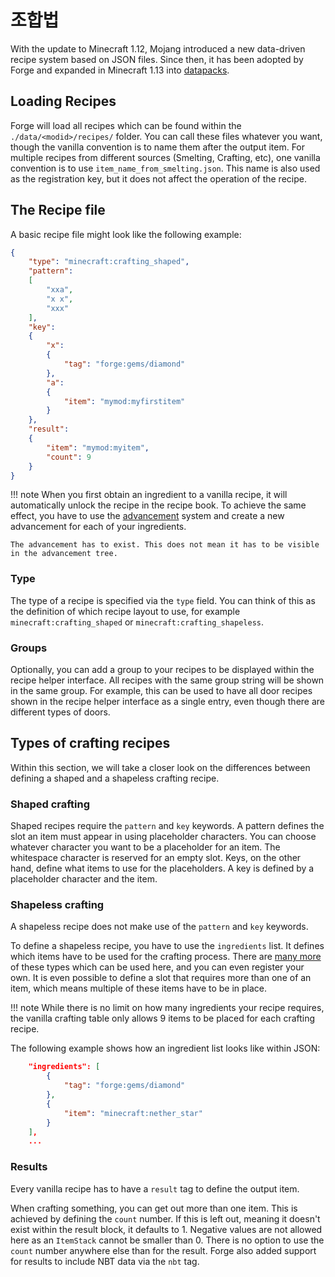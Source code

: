 조합법
=======

With the update to Minecraft 1.12, Mojang introduced a new data-driven recipe system based on JSON files. Since then, it has been adopted by Forge and expanded in Minecraft 1.13 into [datapacks][datapack].

Loading Recipes
---------------
Forge will load all recipes which can be found within the `./data/<modid>/recipes/` folder. You can call these files whatever you want, though the vanilla convention is to name them after the output item. For multiple recipes from different sources (Smelting, Crafting, etc), one vanilla convention is to use `item_name_from_smelting.json`. This name is also used as the registration key, but it does not affect the operation of the recipe.

The Recipe file
---------------

A basic recipe file might look like the following example:

```json
{
    "type": "minecraft:crafting_shaped",
    "pattern":
    [
        "xxa",
        "x x",
        "xxx"
    ],
    "key":
    {
        "x":
        {
            "tag": "forge:gems/diamond"
        },
        "a":
        {
            "item": "mymod:myfirstitem"
        }
    },
    "result":
    {
        "item": "mymod:myitem",
        "count": 9
    }
}
```

!!! note
    When you first obtain an ingredient to a vanilla recipe, it will automatically unlock the recipe in the recipe book. To achieve the same effect, you have to use the [advancement][] system and create a new advancement for each of your ingredients.

    The advancement has to exist. This does not mean it has to be visible in the advancement tree.

### Type

The type of a recipe is specified via the `type` field. You can think of this as the definition of which recipe layout to use, for example `minecraft:crafting_shaped` or `minecraft:crafting_shapeless`.

### Groups

Optionally, you can add a group to your recipes to be displayed within the recipe helper interface. All recipes with the same group string will be shown in the same group. For example, this can be used to have all door recipes shown in the recipe helper interface as a single entry, even though there are different types of doors.

Types of crafting recipes
-----------------------------
Within this section, we will take a closer look on the differences between defining a shaped and a shapeless crafting recipe.

### Shaped crafting

Shaped recipes require the `pattern` and `key` keywords. A pattern defines the slot an item must appear in using placeholder characters. You can choose whatever character you want to be a placeholder for an item. The whitespace character is reserved for an empty slot. Keys, on the other hand, define what items to use for the placeholders. A key is defined by a placeholder character and the item.

### Shapeless crafting

A shapeless recipe does not make use of the `pattern` and `key` keywords.

To define a shapeless recipe, you have to use the `ingredients` list. It defines which items have to be used for the crafting process. There are [many more][wiki] of these types which can be used here, and you can even register your own. It is even possible to define a slot that requires more than one of an item, which means multiple of these items have to be in place.

!!! note
    While there is no limit on how many ingredients your recipe requires, the vanilla crafting table only allows 9 items to be placed for each crafting recipe.

The following example shows how an ingredient list looks like within JSON:

```json
    "ingredients": [
        {
            "tag": "forge:gems/diamond"
        },
        {
            "item": "minecraft:nether_star"
        }
    ],
    ...
```

### Results

Every vanilla recipe has to have a `result` tag to define the output item.

When crafting something, you can get out more than one item. This is achieved by defining the `count` number. If this is left out, meaning it doesn't exist within the result block, it defaults to 1. Negative values are not allowed here as an `ItemStack` cannot be smaller than 0. There is no option to use the `count` number anywhere else than for the result. Forge also added support for results to include NBT data via the `nbt` tag.

[datapack]: ../concepts/data.md
[advancement]: https://minecraft.fandom.com/wiki/Advancement
[wiki]: https://minecraft.gamepedia.com/Recipe
